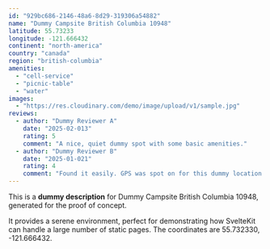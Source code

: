 ```yaml
---
id: "929bc686-2146-48a6-8d29-319306a54882"
name: "Dummy Campsite British Columbia 10948"
latitude: 55.73233
longitude: -121.666432
continent: "north-america"
country: "canada"
region: "british-columbia"
amenities:
  - "cell-service"
  - "picnic-table"
  - "water"
images:
  - "https://res.cloudinary.com/demo/image/upload/v1/sample.jpg"
reviews:
  - author: "Dummy Reviewer A"
    date: "2025-02-013"
    rating: 5
    comment: "A nice, quiet dummy spot with some basic amenities."
  - author: "Dummy Reviewer B"
    date: "2025-01-021"
    rating: 4
    comment: "Found it easily. GPS was spot on for this dummy location."
---
```


This is a **dummy description** for Dummy Campsite British Columbia 10948, generated for the proof of concept.

It provides a serene environment, perfect for demonstrating how SvelteKit can handle a large number of static pages. The coordinates are 55.732330, -121.666432.
